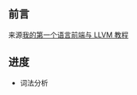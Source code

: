 ## 前言
来源[我的第一个语言前端与 LLVM 教程](https://llvm.org/docs/tutorial/MyFirstLanguageFrontend/index.html)

## 进度
 - 词法分析